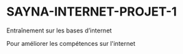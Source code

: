 # SAYNA-INTERNET-PROJET-1
Entraînement sur les bases d’internet


Pour améliorer les compétences sur l'internet
